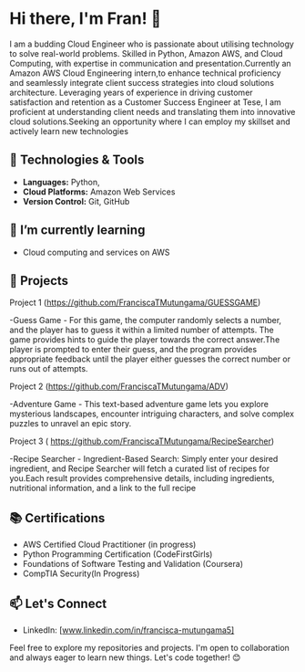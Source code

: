 # Hi there, I'm Fran! 👋
I am a budding Cloud Engineer who is passionate about utilising technology to solve real-world problems. Skilled in Python, Amazon AWS, and Cloud Computing, with expertise in communication and presentation.Currently an Amazon AWS Cloud Engineering intern,to enhance technical proficiency and seamlessly integrate client success strategies into cloud solutions architecture. Leveraging years of experience in driving customer satisfaction and retention as a Customer Success Engineer at Tese, I am proficient at understanding client needs and translating them into innovative cloud solutions.Seeking an opportunity where I can employ my skillset and actively learn new technologies

## 🔧 Technologies & Tools
- **Languages:** Python, 
- **Cloud Platforms:** Amazon Web Services
- **Version Control:** Git, GitHub

## 🌱 I’m currently learning
- Cloud computing and services on AWS 


## 💼 Projects
Project 1 (https://github.com/FranciscaTMutungama/GUESSGAME)

-Guess Game - For this game, the computer randomly selects a number, and the player has to guess it within a limited number of attempts. The game provides hints to guide the player towards the correct answer.The player is prompted to enter their guess, and the program provides appropriate feedback until the player either guesses the correct number or runs out of attempts. 

Project 2 (https://github.com/FranciscaTMutungama/ADV)

-Adventure Game - This text-based adventure game lets you explore mysterious landscapes, encounter intriguing characters, and solve complex puzzles to unravel an epic story.

Project 3 ( https://github.com/FranciscaTMutungama/RecipeSearcher)

-Recipe Searcher - Ingredient-Based Search: Simply enter your desired ingredient, and Recipe Searcher will fetch a curated list of recipes for you.Each result provides comprehensive details, including ingredients, nutritional information, and a link to the full recipe


## 📚 Certifications
- AWS Certified Cloud Practitioner (in progress)
- Python Programming Certification (CodeFirstGirls)
- Foundations of Software Testing and Validation (Coursera)
- CompTIA Security(In Progress)

## 📫 Let's Connect
- LinkedIn: [www.linkedin.com/in/francisca-mutungama5]
  

Feel free to explore my repositories and projects. I'm open to collaboration and always eager to learn new things. Let's code together! 😊


